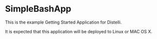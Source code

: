 # SimpleBashApp
This is the example Getting Started Application for Distelli.

It is expected that this application will be deployed to Linux or MAC OS X.
